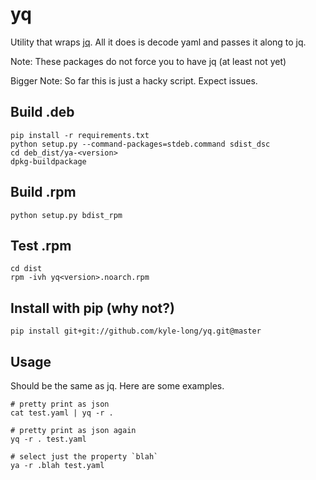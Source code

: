 yq
==

Utility that wraps [jq](https://stedolan.github.io/jq/).  All it does is decode yaml and passes it along to jq.

Note: These packages do not force you to have jq (at least not yet)

Bigger Note: So far this is just a hacky script.  Expect issues.

Build .deb
----------

```
pip install -r requirements.txt
python setup.py --command-packages=stdeb.command sdist_dsc
cd deb_dist/ya-<version>
dpkg-buildpackage
```

Build .rpm
----------
```
python setup.py bdist_rpm
```

Test .rpm
---------
```
cd dist
rpm -ivh yq<version>.noarch.rpm
```

Install with pip (why not?)
---------------------------
```
pip install git+git://github.com/kyle-long/yq.git@master
```

Usage
-----

Should be the same as jq.  Here are some examples.

```
# pretty print as json
cat test.yaml | yq -r .

# pretty print as json again
yq -r . test.yaml

# select just the property `blah`
ya -r .blah test.yaml
```
